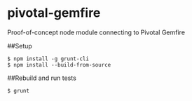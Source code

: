 pivotal-gemfire
===============

Proof-of-concept node module connecting to Pivotal Gemfire

##Setup
```
$ npm install -g grunt-cli
$ npm install --build-from-source
```

##Rebuild and run tests
```
$ grunt
```